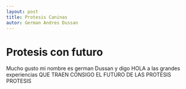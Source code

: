 ```yaml
---
layout: post
title: Protesis Caninas
autor: German Andres Dussan
---
```



# Protesis con futuro #

Mucho gusto mi nombre es german Dussan y digo HOLA a las grandes experiencias QUE TRAEN CONSIGO EL FUTURO DE LAS PROTESIS PROTESIS
